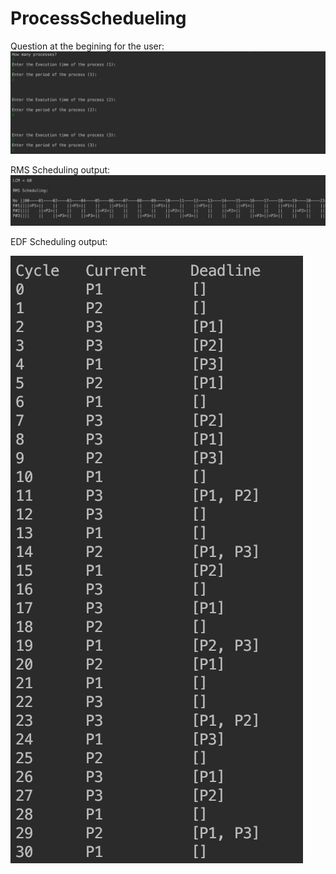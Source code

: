 # ProcessSchedueling

Question at the begining for the user:
![alt text](https://raw.githubusercontent.com/mahmoudmagdi/ProcessSchedueling/master/User'sQuestions.png)


RMS Scheduling output:
![alt text](https://raw.githubusercontent.com/mahmoudmagdi/ProcessSchedueling/master/RMS.png)


EDF Scheduling output:


![alt text](https://raw.githubusercontent.com/mahmoudmagdi/ProcessSchedueling/master/EDF.png)
